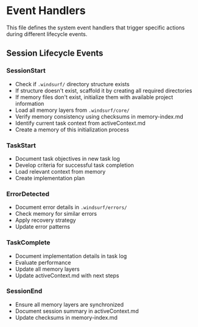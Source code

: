 # Event Handlers

This file defines the system event handlers that trigger specific actions during different lifecycle events.

## Session Lifecycle Events

### SessionStart
- Check if `.windsurf/` directory structure exists
- If structure doesn't exist, scaffold it by creating all required directories
- If memory files don't exist, initialize them with available project information
- Load all memory layers from `.windsurf/core/`
- Verify memory consistency using checksums in memory-index.md
- Identify current task context from activeContext.md
- Create a memory of this initialization process

### TaskStart
- Document task objectives in new task log
- Develop criteria for successful task completion
- Load relevant context from memory
- Create implementation plan

### ErrorDetected
- Document error details in `.windsurf/errors/`
- Check memory for similar errors
- Apply recovery strategy
- Update error patterns

### TaskComplete
- Document implementation details in task log
- Evaluate performance
- Update all memory layers
- Update activeContext.md with next steps

### SessionEnd
- Ensure all memory layers are synchronized
- Document session summary in activeContext.md
- Update checksums in memory-index.md
